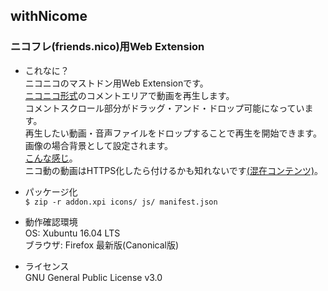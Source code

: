 ## withNicome  

### ニコフレ(friends.nico)用Web Extension  


* これなに？  
ニコニコのマストドン用Web Extensionです。  
[ニコニコ形式](https://friends.nico/nicomment)のコメントエリアで動画を再生します。  
コメントスクロール部分がドラッグ・アンド・ドロップ可能になっています。  
再生したい動画・音声ファイルをドロップすることで再生を開始できます。  
画像の場合背景として設定されます。  
[こんな感じ](https://friends.nico/@12/20759579)。  
ニコ動の動画はHTTPS化したら付けるかも知れないです[(混在コンテンツ)](https://friends.nico/@12/19593249)。  


* パッケージ化  
`$ zip -r addon.xpi icons/ js/ manifest.json`


* 動作確認環境  
OS: Xubuntu 16.04 LTS  
ブラウザ: Firefox 最新版(Canonical版)  


* ライセンス  
GNU General Public License v3.0  
